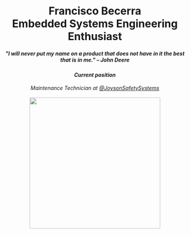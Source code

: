 <h1 align="center">Francisco Becerra<br>Embedded Systems Engineering Enthusiast</h1>
<h4  align="center"><em><b>"I will never put my name on a product that does not have in it the best that is in me." – John Deere</b></h4>

<!--
### About me
```C
var francisco = new List<object>
{
    new List<string> { "He", "Him" }, // Pronouns
    new List<string> { "Java", "C#", "SQL", ".NET", "LINQ", "Kraken Framework" }, // BackEnd
    new List<string> { "HTML5", "CSS3" }, // FrontEnd
    new List<string> { "NUnit", "NSubsitude" }, // Unit Tests
    new List<string> { "Git", "GitHub", "Tortoise Git", "Team City", GitHub Actions }, // CI/CD tools
    new List<string> { "Scrum", "Jira" }, // Agile
    new List<string> { "NetBeans", "Visual Studio", "VS Code" }, // Coding Tools
    new List<string> { "SQL Server", "MYSQL workbench", "SQLite Studio" }, // SQL Tools
    new List<string> { "Figma", "Visual Paradign" }, // Design Tools
    new List<string> { "BackEnd", "FronEnd", "FullStack", "DevOps", "QA" }, // Areas
};
```

###

<div align="center">
  <img src="https://github-readme-stats.vercel.app/api/top-langs?username=FKBecerra&locale=en&hide_title=false&layout=compact&card_width=320&langs_count=5&theme=dracula&hide_border=false&order=2" height="150" alt="languages graph"  />
</div> -->

###
<h4 align="center">Current position</h4>
<p align="center"><em>Maintenance Technician at <a href="https://www.joysonsafety.com"> @JoysonSafetySystems</a><br><br><img src="https://www.joysonsafety.com/assets/site/assets/jss-logo-head.svg" width="350"></em></p>

<!--<img align='center' src="" width="230">-->

